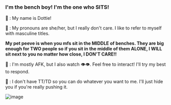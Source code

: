 ### I'm the bench boy! I'm the one who **SITS**!
🥪 : My name is Dottie!

🥞 : My pronouns are she/her, but I really don't care. I like to refer to myself with masculine titles.

**My pet peeve is when you mfs sit in the MIDDLE of benches. They are big enough for TWO people so if you sit in the middle of them ALONE, I WILL sit next to you no matter how close, I DON'T CARE!!**

🍰 : I'm mostly AFK, but I also watch :eye::eye:. Feel free to interact! I'll try my best to respond.

🐌 : I don't have TT/TD so you can do whatever you want to me. I'll just hide you if you're really pushing it.

![image](https://user-images.githubusercontent.com/102858874/163708922-3eadf8b2-44fe-4de5-b0e6-56e2bb8e4aad.png)
